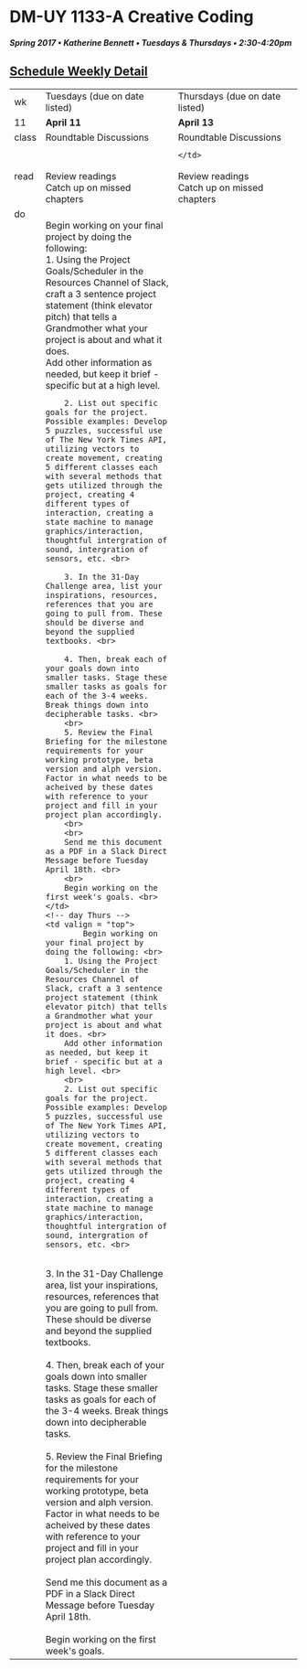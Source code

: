# DM-UY 1133-A Creative Coding
##### Spring 2017 • Katherine Bennett • Tuesdays & Thursdays • 2:30-4:20pm 

## [Schedule Weekly Detail](Calendar.md) 

<table>
<tr>
<td>wk</td>
<td>Tuesdays (due on date listed)</td>
<td>Thursdays (due on date listed)</td>
</tr>
<!-- dates -->
<tr>
  <td valign="top">11</td>
  <td valign="top" width="48%"><strong>April 11</strong></td>
  <td valign="top" width="48%"><strong>April 13</strong></td>
</tr>
<!-- class -->
<tr>
	<td valign="top">class</td>
	<!-- day Tues -->
	<td valign="top" width="48%">
	Roundtable Discussions
	</td>
	<!-- day Thurs -->
	<td valign="top" width="48%">
	Roundtable Discussions
		
	</td>
<!-- homework -->
<tr>
  <td valign="top">read</td>
  	<!-- day Tues -->
  	<td valign="top"> 
	Review readings<br>
	Catch up on missed chapters <br>
	</td>
  	<!-- day Thurs -->
  	<td valign="top"> 
  	Review readings<br>
	Catch up on missed chapters <br>
  	</td>
 </tr>
 <!-- do -->
<tr>
  <td valign = "top">do</td>
	<!-- day Tues -->
 	<td valign = "top"> 
 		 <br>	
 		Begin working on your final project by doing the following: <br>
 	    1. Using the Project Goals/Scheduler in the Resources Channel of Slack, craft a 3 sentence project statement (think elevator pitch) that tells a Grandmother what your project is about and what it does. <br>
 	    Add other information as needed, but keep it brief - specific but at a high level. <br>

 	    2. List out specific goals for the project. Possible examples: Develop 5 puzzles, successful use of The New York Times API, utilizing vectors to create movement, creating 5 different classes each with several methods that gets utilized through the project, creating 4 different types of interaction, creating a state machine to manage graphics/interaction, thoughtful intergration of sound, intergration of sensors, etc. <br>

 	    3. In the 31-Day Challenge area, list your inspirations, resources, references that you are going to pull from. These should be diverse and beyond the supplied textbooks. <br>

 	    4. Then, break each of your goals down into smaller tasks. Stage these smaller tasks as goals for each of the 3-4 weeks. Break things down into decipherable tasks. <br>
 	    <br>
 	    5. Review the Final Briefing for the milestone requirements for your working prototype, beta version and alph version. Factor in what needs to be acheived by these dates with reference to your project and fill in your project plan accordingly.
 	    <br>
 	    <br>
 	    Send me this document as a PDF in a Slack Direct Message before Tuesday April 18th. <br>
 	    <br>
 	    Begin working on the first week's goals. <br>
 	</td>
  	<!-- day Thurs -->
  	<td valign = "top">
			Begin working on your final project by doing the following: <br>
 	    1. Using the Project Goals/Scheduler in the Resources Channel of Slack, craft a 3 sentence project statement (think elevator pitch) that tells a Grandmother what your project is about and what it does. <br>
 	    Add other information as needed, but keep it brief - specific but at a high level. <br>
		<br>
 	    2. List out specific goals for the project. Possible examples: Develop 5 puzzles, successful use of The New York Times API, utilizing vectors to create movement, creating 5 different classes each with several methods that gets utilized through the project, creating 4 different types of interaction, creating a state machine to manage graphics/interaction, thoughtful intergration of sound, intergration of sensors, etc. <br>
<br>
 	    3. In the 31-Day Challenge area, list your inspirations, resources, references that you are going to pull from. These should be diverse and beyond the supplied textbooks. <br>
<br>
 	    4. Then, break each of your goals down into smaller tasks. Stage these smaller tasks as goals for each of the 3-4 weeks. Break things down into decipherable tasks. <br>
 	    <br>
 	    5. Review the Final Briefing for the milestone requirements for your working prototype, beta version and alph version. Factor in what needs to be acheived by these dates with reference to your project and fill in your project plan accordingly.
 	    <br>
 	    <br>
 	    Send me this document as a PDF in a Slack Direct Message before Tuesday April 18th. <br>
 	    <br>
 	    Begin working on the first week's goals. <br>
  	</td>	
</tr>
</table>